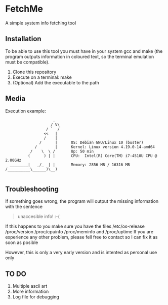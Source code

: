 # FetchMe
A simple system info fetching tool

## Installation
To be able to use this tool you must have in your system gcc and make (the program outputs information in coloured text, so the terminal emulation must be compatible).
1. Clone this repository
2. Execute on a terminal: make
3. (Optional) Add the executable to the path

## Media
Execution example:
```
                     .
                    / V\
                  / `  /
                 <<   |
                 /    |
               /      | 	 OS: Debian GNU/Linux 10 (buster)
             /        | 	 Kernel: Linux version 4.19.0-14-amd64
           /    \  \ /  	 Up: 50 min
          (      ) | |  	 CPU:  Intel(R) Core(TM) i7-4510U CPU @ 2.00GHz
  ________|   _/_  | |  	 Memory: 2856 MB / 16316 MB
/__________\______)\__)


```

## Troubleshooting
If something goes wrong, the program will output the missing information with the sentence
> unaccesible info! :-(


If this happens to you make sure you have the files /etc/os-release /proc/version /proc/cpuinfo /proc/meminfo and /proc/uptime
If you are experience any other problem, please fell free to contact so I can fix it as soon as posible

However, this is only a very early version and is intented as personal use only

## TO DO
1. Multiple ascii art
2. More information
3. Log file for debugging
